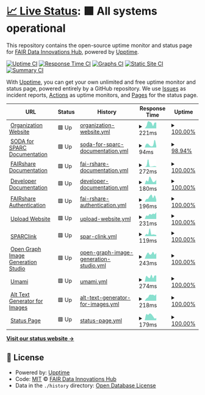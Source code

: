 # [📈 Live Status](https://status.fairdataihub.org): <!--live status--> **🟩 All systems operational**

This repository contains the open-source uptime monitor and status page for [FAIR Data Innovations Hub](https://fairdataihub.org), powered by [Upptime](https://github.com/upptime/upptime).

[![Uptime CI](https://github.com/fairdataihub/uptime/workflows/Uptime%20CI/badge.svg)](https://github.com/fairdataihub/uptime/actions?query=workflow%3A%22Uptime+CI%22)
[![Response Time CI](https://github.com/fairdataihub/uptime/workflows/Response%20Time%20CI/badge.svg)](https://github.com/fairdataihub/uptime/actions?query=workflow%3A%22Response+Time+CI%22)
[![Graphs CI](https://github.com/fairdataihub/uptime/workflows/Graphs%20CI/badge.svg)](https://github.com/fairdataihub/uptime/actions?query=workflow%3A%22Graphs+CI%22)
[![Static Site CI](https://github.com/fairdataihub/uptime/workflows/Static%20Site%20CI/badge.svg)](https://github.com/fairdataihub/uptime/actions?query=workflow%3A%22Static+Site+CI%22)
[![Summary CI](https://github.com/fairdataihub/uptime/workflows/Summary%20CI/badge.svg)](https://github.com/fairdataihub/uptime/actions?query=workflow%3A%22Summary+CI%22)

With [Upptime](https://upptime.js.org), you can get your own unlimited and free uptime monitor and status page, powered entirely by a GitHub repository. We use [Issues](https://github.com/fairdataihub/uptime/issues) as incident reports, [Actions](https://github.com/fairdataihub/uptime/actions) as uptime monitors, and [Pages](https://status.fairdataihub.org) for the status page.

<!--start: status pages-->
<!-- This summary is generated by Upptime (https://github.com/upptime/upptime) -->
<!-- Do not edit this manually, your changes will be overwritten -->
<!-- prettier-ignore -->
| URL | Status | History | Response Time | Uptime |
| --- | ------ | ------- | ------------- | ------ |
| <img alt="" src="https://icons.duckduckgo.com/ip3/fairdataihub.org.ico" height="13"> [Organization Website](https://fairdataihub.org) | 🟩 Up | [organization-website.yml](https://github.com/fairdataihub/uptime/commits/HEAD/history/organization-website.yml) | <details><summary><img alt="Response time graph" src="./graphs/organization-website/response-time-week.png" height="20"> 221ms</summary><br><a href="https://status.fairdataihub.org/history/organization-website"><img alt="Response time 193" src="https://img.shields.io/endpoint?url=https%3A%2F%2Fraw.githubusercontent.com%2Ffairdataihub%2Fuptime%2FHEAD%2Fapi%2Forganization-website%2Fresponse-time.json"></a><br><a href="https://status.fairdataihub.org/history/organization-website"><img alt="24-hour response time 258" src="https://img.shields.io/endpoint?url=https%3A%2F%2Fraw.githubusercontent.com%2Ffairdataihub%2Fuptime%2FHEAD%2Fapi%2Forganization-website%2Fresponse-time-day.json"></a><br><a href="https://status.fairdataihub.org/history/organization-website"><img alt="7-day response time 221" src="https://img.shields.io/endpoint?url=https%3A%2F%2Fraw.githubusercontent.com%2Ffairdataihub%2Fuptime%2FHEAD%2Fapi%2Forganization-website%2Fresponse-time-week.json"></a><br><a href="https://status.fairdataihub.org/history/organization-website"><img alt="30-day response time 192" src="https://img.shields.io/endpoint?url=https%3A%2F%2Fraw.githubusercontent.com%2Ffairdataihub%2Fuptime%2FHEAD%2Fapi%2Forganization-website%2Fresponse-time-month.json"></a><br><a href="https://status.fairdataihub.org/history/organization-website"><img alt="1-year response time 193" src="https://img.shields.io/endpoint?url=https%3A%2F%2Fraw.githubusercontent.com%2Ffairdataihub%2Fuptime%2FHEAD%2Fapi%2Forganization-website%2Fresponse-time-year.json"></a></details> | <details><summary><a href="https://status.fairdataihub.org/history/organization-website">100.00%</a></summary><a href="https://status.fairdataihub.org/history/organization-website"><img alt="All-time uptime 100.00%" src="https://img.shields.io/endpoint?url=https%3A%2F%2Fraw.githubusercontent.com%2Ffairdataihub%2Fuptime%2FHEAD%2Fapi%2Forganization-website%2Fuptime.json"></a><br><a href="https://status.fairdataihub.org/history/organization-website"><img alt="24-hour uptime 100.00%" src="https://img.shields.io/endpoint?url=https%3A%2F%2Fraw.githubusercontent.com%2Ffairdataihub%2Fuptime%2FHEAD%2Fapi%2Forganization-website%2Fuptime-day.json"></a><br><a href="https://status.fairdataihub.org/history/organization-website"><img alt="7-day uptime 100.00%" src="https://img.shields.io/endpoint?url=https%3A%2F%2Fraw.githubusercontent.com%2Ffairdataihub%2Fuptime%2FHEAD%2Fapi%2Forganization-website%2Fuptime-week.json"></a><br><a href="https://status.fairdataihub.org/history/organization-website"><img alt="30-day uptime 100.00%" src="https://img.shields.io/endpoint?url=https%3A%2F%2Fraw.githubusercontent.com%2Ffairdataihub%2Fuptime%2FHEAD%2Fapi%2Forganization-website%2Fuptime-month.json"></a><br><a href="https://status.fairdataihub.org/history/organization-website"><img alt="1-year uptime 100.00%" src="https://img.shields.io/endpoint?url=https%3A%2F%2Fraw.githubusercontent.com%2Ffairdataihub%2Fuptime%2FHEAD%2Fapi%2Forganization-website%2Fuptime-year.json"></a></details>
| <img alt="" src="https://icons.duckduckgo.com/ip3/docs.sodaforsparc.io.ico" height="13"> [SODA for SPARC Documentation](https://docs.sodaforsparc.io) | 🟩 Up | [soda-for-sparc-documentation.yml](https://github.com/fairdataihub/uptime/commits/HEAD/history/soda-for-sparc-documentation.yml) | <details><summary><img alt="Response time graph" src="./graphs/soda-for-sparc-documentation/response-time-week.png" height="20"> 94ms</summary><br><a href="https://status.fairdataihub.org/history/soda-for-sparc-documentation"><img alt="Response time 149" src="https://img.shields.io/endpoint?url=https%3A%2F%2Fraw.githubusercontent.com%2Ffairdataihub%2Fuptime%2FHEAD%2Fapi%2Fsoda-for-sparc-documentation%2Fresponse-time.json"></a><br><a href="https://status.fairdataihub.org/history/soda-for-sparc-documentation"><img alt="24-hour response time 212" src="https://img.shields.io/endpoint?url=https%3A%2F%2Fraw.githubusercontent.com%2Ffairdataihub%2Fuptime%2FHEAD%2Fapi%2Fsoda-for-sparc-documentation%2Fresponse-time-day.json"></a><br><a href="https://status.fairdataihub.org/history/soda-for-sparc-documentation"><img alt="7-day response time 94" src="https://img.shields.io/endpoint?url=https%3A%2F%2Fraw.githubusercontent.com%2Ffairdataihub%2Fuptime%2FHEAD%2Fapi%2Fsoda-for-sparc-documentation%2Fresponse-time-week.json"></a><br><a href="https://status.fairdataihub.org/history/soda-for-sparc-documentation"><img alt="30-day response time 151" src="https://img.shields.io/endpoint?url=https%3A%2F%2Fraw.githubusercontent.com%2Ffairdataihub%2Fuptime%2FHEAD%2Fapi%2Fsoda-for-sparc-documentation%2Fresponse-time-month.json"></a><br><a href="https://status.fairdataihub.org/history/soda-for-sparc-documentation"><img alt="1-year response time 149" src="https://img.shields.io/endpoint?url=https%3A%2F%2Fraw.githubusercontent.com%2Ffairdataihub%2Fuptime%2FHEAD%2Fapi%2Fsoda-for-sparc-documentation%2Fresponse-time-year.json"></a></details> | <details><summary><a href="https://status.fairdataihub.org/history/soda-for-sparc-documentation">98.94%</a></summary><a href="https://status.fairdataihub.org/history/soda-for-sparc-documentation"><img alt="All-time uptime 99.78%" src="https://img.shields.io/endpoint?url=https%3A%2F%2Fraw.githubusercontent.com%2Ffairdataihub%2Fuptime%2FHEAD%2Fapi%2Fsoda-for-sparc-documentation%2Fuptime.json"></a><br><a href="https://status.fairdataihub.org/history/soda-for-sparc-documentation"><img alt="24-hour uptime 100.00%" src="https://img.shields.io/endpoint?url=https%3A%2F%2Fraw.githubusercontent.com%2Ffairdataihub%2Fuptime%2FHEAD%2Fapi%2Fsoda-for-sparc-documentation%2Fuptime-day.json"></a><br><a href="https://status.fairdataihub.org/history/soda-for-sparc-documentation"><img alt="7-day uptime 98.94%" src="https://img.shields.io/endpoint?url=https%3A%2F%2Fraw.githubusercontent.com%2Ffairdataihub%2Fuptime%2FHEAD%2Fapi%2Fsoda-for-sparc-documentation%2Fuptime-week.json"></a><br><a href="https://status.fairdataihub.org/history/soda-for-sparc-documentation"><img alt="30-day uptime 99.31%" src="https://img.shields.io/endpoint?url=https%3A%2F%2Fraw.githubusercontent.com%2Ffairdataihub%2Fuptime%2FHEAD%2Fapi%2Fsoda-for-sparc-documentation%2Fuptime-month.json"></a><br><a href="https://status.fairdataihub.org/history/soda-for-sparc-documentation"><img alt="1-year uptime 99.78%" src="https://img.shields.io/endpoint?url=https%3A%2F%2Fraw.githubusercontent.com%2Ffairdataihub%2Fuptime%2FHEAD%2Fapi%2Fsoda-for-sparc-documentation%2Fuptime-year.json"></a></details>
| <img alt="" src="https://icons.duckduckgo.com/ip3/docs.fairshareapp.io.ico" height="13"> [FAIRshare Documentation](https://docs.fairshareapp.io) | 🟩 Up | [fai-rshare-documentation.yml](https://github.com/fairdataihub/uptime/commits/HEAD/history/fai-rshare-documentation.yml) | <details><summary><img alt="Response time graph" src="./graphs/fai-rshare-documentation/response-time-week.png" height="20"> 272ms</summary><br><a href="https://status.fairdataihub.org/history/fai-rshare-documentation"><img alt="Response time 162" src="https://img.shields.io/endpoint?url=https%3A%2F%2Fraw.githubusercontent.com%2Ffairdataihub%2Fuptime%2FHEAD%2Fapi%2Ffai-rshare-documentation%2Fresponse-time.json"></a><br><a href="https://status.fairdataihub.org/history/fai-rshare-documentation"><img alt="24-hour response time 60" src="https://img.shields.io/endpoint?url=https%3A%2F%2Fraw.githubusercontent.com%2Ffairdataihub%2Fuptime%2FHEAD%2Fapi%2Ffai-rshare-documentation%2Fresponse-time-day.json"></a><br><a href="https://status.fairdataihub.org/history/fai-rshare-documentation"><img alt="7-day response time 272" src="https://img.shields.io/endpoint?url=https%3A%2F%2Fraw.githubusercontent.com%2Ffairdataihub%2Fuptime%2FHEAD%2Fapi%2Ffai-rshare-documentation%2Fresponse-time-week.json"></a><br><a href="https://status.fairdataihub.org/history/fai-rshare-documentation"><img alt="30-day response time 189" src="https://img.shields.io/endpoint?url=https%3A%2F%2Fraw.githubusercontent.com%2Ffairdataihub%2Fuptime%2FHEAD%2Fapi%2Ffai-rshare-documentation%2Fresponse-time-month.json"></a><br><a href="https://status.fairdataihub.org/history/fai-rshare-documentation"><img alt="1-year response time 162" src="https://img.shields.io/endpoint?url=https%3A%2F%2Fraw.githubusercontent.com%2Ffairdataihub%2Fuptime%2FHEAD%2Fapi%2Ffai-rshare-documentation%2Fresponse-time-year.json"></a></details> | <details><summary><a href="https://status.fairdataihub.org/history/fai-rshare-documentation">100.00%</a></summary><a href="https://status.fairdataihub.org/history/fai-rshare-documentation"><img alt="All-time uptime 100.00%" src="https://img.shields.io/endpoint?url=https%3A%2F%2Fraw.githubusercontent.com%2Ffairdataihub%2Fuptime%2FHEAD%2Fapi%2Ffai-rshare-documentation%2Fuptime.json"></a><br><a href="https://status.fairdataihub.org/history/fai-rshare-documentation"><img alt="24-hour uptime 100.00%" src="https://img.shields.io/endpoint?url=https%3A%2F%2Fraw.githubusercontent.com%2Ffairdataihub%2Fuptime%2FHEAD%2Fapi%2Ffai-rshare-documentation%2Fuptime-day.json"></a><br><a href="https://status.fairdataihub.org/history/fai-rshare-documentation"><img alt="7-day uptime 100.00%" src="https://img.shields.io/endpoint?url=https%3A%2F%2Fraw.githubusercontent.com%2Ffairdataihub%2Fuptime%2FHEAD%2Fapi%2Ffai-rshare-documentation%2Fuptime-week.json"></a><br><a href="https://status.fairdataihub.org/history/fai-rshare-documentation"><img alt="30-day uptime 100.00%" src="https://img.shields.io/endpoint?url=https%3A%2F%2Fraw.githubusercontent.com%2Ffairdataihub%2Fuptime%2FHEAD%2Fapi%2Ffai-rshare-documentation%2Fuptime-month.json"></a><br><a href="https://status.fairdataihub.org/history/fai-rshare-documentation"><img alt="1-year uptime 100.00%" src="https://img.shields.io/endpoint?url=https%3A%2F%2Fraw.githubusercontent.com%2Ffairdataihub%2Fuptime%2FHEAD%2Fapi%2Ffai-rshare-documentation%2Fuptime-year.json"></a></details>
| <img alt="" src="https://icons.duckduckgo.com/ip3/dev.fairdataihub.org.ico" height="13"> [Developer Documentation](https://dev.fairdataihub.org) | 🟩 Up | [developer-documentation.yml](https://github.com/fairdataihub/uptime/commits/HEAD/history/developer-documentation.yml) | <details><summary><img alt="Response time graph" src="./graphs/developer-documentation/response-time-week.png" height="20"> 180ms</summary><br><a href="https://status.fairdataihub.org/history/developer-documentation"><img alt="Response time 201" src="https://img.shields.io/endpoint?url=https%3A%2F%2Fraw.githubusercontent.com%2Ffairdataihub%2Fuptime%2FHEAD%2Fapi%2Fdeveloper-documentation%2Fresponse-time.json"></a><br><a href="https://status.fairdataihub.org/history/developer-documentation"><img alt="24-hour response time 159" src="https://img.shields.io/endpoint?url=https%3A%2F%2Fraw.githubusercontent.com%2Ffairdataihub%2Fuptime%2FHEAD%2Fapi%2Fdeveloper-documentation%2Fresponse-time-day.json"></a><br><a href="https://status.fairdataihub.org/history/developer-documentation"><img alt="7-day response time 180" src="https://img.shields.io/endpoint?url=https%3A%2F%2Fraw.githubusercontent.com%2Ffairdataihub%2Fuptime%2FHEAD%2Fapi%2Fdeveloper-documentation%2Fresponse-time-week.json"></a><br><a href="https://status.fairdataihub.org/history/developer-documentation"><img alt="30-day response time 175" src="https://img.shields.io/endpoint?url=https%3A%2F%2Fraw.githubusercontent.com%2Ffairdataihub%2Fuptime%2FHEAD%2Fapi%2Fdeveloper-documentation%2Fresponse-time-month.json"></a><br><a href="https://status.fairdataihub.org/history/developer-documentation"><img alt="1-year response time 201" src="https://img.shields.io/endpoint?url=https%3A%2F%2Fraw.githubusercontent.com%2Ffairdataihub%2Fuptime%2FHEAD%2Fapi%2Fdeveloper-documentation%2Fresponse-time-year.json"></a></details> | <details><summary><a href="https://status.fairdataihub.org/history/developer-documentation">100.00%</a></summary><a href="https://status.fairdataihub.org/history/developer-documentation"><img alt="All-time uptime 100.00%" src="https://img.shields.io/endpoint?url=https%3A%2F%2Fraw.githubusercontent.com%2Ffairdataihub%2Fuptime%2FHEAD%2Fapi%2Fdeveloper-documentation%2Fuptime.json"></a><br><a href="https://status.fairdataihub.org/history/developer-documentation"><img alt="24-hour uptime 100.00%" src="https://img.shields.io/endpoint?url=https%3A%2F%2Fraw.githubusercontent.com%2Ffairdataihub%2Fuptime%2FHEAD%2Fapi%2Fdeveloper-documentation%2Fuptime-day.json"></a><br><a href="https://status.fairdataihub.org/history/developer-documentation"><img alt="7-day uptime 100.00%" src="https://img.shields.io/endpoint?url=https%3A%2F%2Fraw.githubusercontent.com%2Ffairdataihub%2Fuptime%2FHEAD%2Fapi%2Fdeveloper-documentation%2Fuptime-week.json"></a><br><a href="https://status.fairdataihub.org/history/developer-documentation"><img alt="30-day uptime 100.00%" src="https://img.shields.io/endpoint?url=https%3A%2F%2Fraw.githubusercontent.com%2Ffairdataihub%2Fuptime%2FHEAD%2Fapi%2Fdeveloper-documentation%2Fuptime-month.json"></a><br><a href="https://status.fairdataihub.org/history/developer-documentation"><img alt="1-year uptime 100.00%" src="https://img.shields.io/endpoint?url=https%3A%2F%2Fraw.githubusercontent.com%2Ffairdataihub%2Fuptime%2FHEAD%2Fapi%2Fdeveloper-documentation%2Fuptime-year.json"></a></details>
| <img alt="" src="https://icons.duckduckgo.com/ip3/auth.fairshareapp.io.ico" height="13"> [FAIRshare Authentication](https://auth.fairshareapp.io) | 🟩 Up | [fai-rshare-authentication.yml](https://github.com/fairdataihub/uptime/commits/HEAD/history/fai-rshare-authentication.yml) | <details><summary><img alt="Response time graph" src="./graphs/fai-rshare-authentication/response-time-week.png" height="20"> 196ms</summary><br><a href="https://status.fairdataihub.org/history/fai-rshare-authentication"><img alt="Response time 175" src="https://img.shields.io/endpoint?url=https%3A%2F%2Fraw.githubusercontent.com%2Ffairdataihub%2Fuptime%2FHEAD%2Fapi%2Ffai-rshare-authentication%2Fresponse-time.json"></a><br><a href="https://status.fairdataihub.org/history/fai-rshare-authentication"><img alt="24-hour response time 109" src="https://img.shields.io/endpoint?url=https%3A%2F%2Fraw.githubusercontent.com%2Ffairdataihub%2Fuptime%2FHEAD%2Fapi%2Ffai-rshare-authentication%2Fresponse-time-day.json"></a><br><a href="https://status.fairdataihub.org/history/fai-rshare-authentication"><img alt="7-day response time 196" src="https://img.shields.io/endpoint?url=https%3A%2F%2Fraw.githubusercontent.com%2Ffairdataihub%2Fuptime%2FHEAD%2Fapi%2Ffai-rshare-authentication%2Fresponse-time-week.json"></a><br><a href="https://status.fairdataihub.org/history/fai-rshare-authentication"><img alt="30-day response time 156" src="https://img.shields.io/endpoint?url=https%3A%2F%2Fraw.githubusercontent.com%2Ffairdataihub%2Fuptime%2FHEAD%2Fapi%2Ffai-rshare-authentication%2Fresponse-time-month.json"></a><br><a href="https://status.fairdataihub.org/history/fai-rshare-authentication"><img alt="1-year response time 175" src="https://img.shields.io/endpoint?url=https%3A%2F%2Fraw.githubusercontent.com%2Ffairdataihub%2Fuptime%2FHEAD%2Fapi%2Ffai-rshare-authentication%2Fresponse-time-year.json"></a></details> | <details><summary><a href="https://status.fairdataihub.org/history/fai-rshare-authentication">100.00%</a></summary><a href="https://status.fairdataihub.org/history/fai-rshare-authentication"><img alt="All-time uptime 100.00%" src="https://img.shields.io/endpoint?url=https%3A%2F%2Fraw.githubusercontent.com%2Ffairdataihub%2Fuptime%2FHEAD%2Fapi%2Ffai-rshare-authentication%2Fuptime.json"></a><br><a href="https://status.fairdataihub.org/history/fai-rshare-authentication"><img alt="24-hour uptime 100.00%" src="https://img.shields.io/endpoint?url=https%3A%2F%2Fraw.githubusercontent.com%2Ffairdataihub%2Fuptime%2FHEAD%2Fapi%2Ffai-rshare-authentication%2Fuptime-day.json"></a><br><a href="https://status.fairdataihub.org/history/fai-rshare-authentication"><img alt="7-day uptime 100.00%" src="https://img.shields.io/endpoint?url=https%3A%2F%2Fraw.githubusercontent.com%2Ffairdataihub%2Fuptime%2FHEAD%2Fapi%2Ffai-rshare-authentication%2Fuptime-week.json"></a><br><a href="https://status.fairdataihub.org/history/fai-rshare-authentication"><img alt="30-day uptime 100.00%" src="https://img.shields.io/endpoint?url=https%3A%2F%2Fraw.githubusercontent.com%2Ffairdataihub%2Fuptime%2FHEAD%2Fapi%2Ffai-rshare-authentication%2Fuptime-month.json"></a><br><a href="https://status.fairdataihub.org/history/fai-rshare-authentication"><img alt="1-year uptime 100.00%" src="https://img.shields.io/endpoint?url=https%3A%2F%2Fraw.githubusercontent.com%2Ffairdataihub%2Fuptime%2FHEAD%2Fapi%2Ffai-rshare-authentication%2Fuptime-year.json"></a></details>
| <img alt="" src="https://icons.duckduckgo.com/ip3/upload.fairdataihub.org.ico" height="13"> [Upload Website](https://upload.fairdataihub.org) | 🟩 Up | [upload-website.yml](https://github.com/fairdataihub/uptime/commits/HEAD/history/upload-website.yml) | <details><summary><img alt="Response time graph" src="./graphs/upload-website/response-time-week.png" height="20"> 231ms</summary><br><a href="https://status.fairdataihub.org/history/upload-website"><img alt="Response time 182" src="https://img.shields.io/endpoint?url=https%3A%2F%2Fraw.githubusercontent.com%2Ffairdataihub%2Fuptime%2FHEAD%2Fapi%2Fupload-website%2Fresponse-time.json"></a><br><a href="https://status.fairdataihub.org/history/upload-website"><img alt="24-hour response time 296" src="https://img.shields.io/endpoint?url=https%3A%2F%2Fraw.githubusercontent.com%2Ffairdataihub%2Fuptime%2FHEAD%2Fapi%2Fupload-website%2Fresponse-time-day.json"></a><br><a href="https://status.fairdataihub.org/history/upload-website"><img alt="7-day response time 231" src="https://img.shields.io/endpoint?url=https%3A%2F%2Fraw.githubusercontent.com%2Ffairdataihub%2Fuptime%2FHEAD%2Fapi%2Fupload-website%2Fresponse-time-week.json"></a><br><a href="https://status.fairdataihub.org/history/upload-website"><img alt="30-day response time 183" src="https://img.shields.io/endpoint?url=https%3A%2F%2Fraw.githubusercontent.com%2Ffairdataihub%2Fuptime%2FHEAD%2Fapi%2Fupload-website%2Fresponse-time-month.json"></a><br><a href="https://status.fairdataihub.org/history/upload-website"><img alt="1-year response time 182" src="https://img.shields.io/endpoint?url=https%3A%2F%2Fraw.githubusercontent.com%2Ffairdataihub%2Fuptime%2FHEAD%2Fapi%2Fupload-website%2Fresponse-time-year.json"></a></details> | <details><summary><a href="https://status.fairdataihub.org/history/upload-website">100.00%</a></summary><a href="https://status.fairdataihub.org/history/upload-website"><img alt="All-time uptime 100.00%" src="https://img.shields.io/endpoint?url=https%3A%2F%2Fraw.githubusercontent.com%2Ffairdataihub%2Fuptime%2FHEAD%2Fapi%2Fupload-website%2Fuptime.json"></a><br><a href="https://status.fairdataihub.org/history/upload-website"><img alt="24-hour uptime 100.00%" src="https://img.shields.io/endpoint?url=https%3A%2F%2Fraw.githubusercontent.com%2Ffairdataihub%2Fuptime%2FHEAD%2Fapi%2Fupload-website%2Fuptime-day.json"></a><br><a href="https://status.fairdataihub.org/history/upload-website"><img alt="7-day uptime 100.00%" src="https://img.shields.io/endpoint?url=https%3A%2F%2Fraw.githubusercontent.com%2Ffairdataihub%2Fuptime%2FHEAD%2Fapi%2Fupload-website%2Fuptime-week.json"></a><br><a href="https://status.fairdataihub.org/history/upload-website"><img alt="30-day uptime 100.00%" src="https://img.shields.io/endpoint?url=https%3A%2F%2Fraw.githubusercontent.com%2Ffairdataihub%2Fuptime%2FHEAD%2Fapi%2Fupload-website%2Fuptime-month.json"></a><br><a href="https://status.fairdataihub.org/history/upload-website"><img alt="1-year uptime 100.00%" src="https://img.shields.io/endpoint?url=https%3A%2F%2Fraw.githubusercontent.com%2Ffairdataihub%2Fuptime%2FHEAD%2Fapi%2Fupload-website%2Fuptime-year.json"></a></details>
| <img alt="" src="https://icons.duckduckgo.com/ip3/sparclink.vercel.app.ico" height="13"> [SPARClink](https://sparclink.vercel.app) | 🟩 Up | [spar-clink.yml](https://github.com/fairdataihub/uptime/commits/HEAD/history/spar-clink.yml) | <details><summary><img alt="Response time graph" src="./graphs/spar-clink/response-time-week.png" height="20"> 119ms</summary><br><a href="https://status.fairdataihub.org/history/spar-clink"><img alt="Response time 122" src="https://img.shields.io/endpoint?url=https%3A%2F%2Fraw.githubusercontent.com%2Ffairdataihub%2Fuptime%2FHEAD%2Fapi%2Fspar-clink%2Fresponse-time.json"></a><br><a href="https://status.fairdataihub.org/history/spar-clink"><img alt="24-hour response time 54" src="https://img.shields.io/endpoint?url=https%3A%2F%2Fraw.githubusercontent.com%2Ffairdataihub%2Fuptime%2FHEAD%2Fapi%2Fspar-clink%2Fresponse-time-day.json"></a><br><a href="https://status.fairdataihub.org/history/spar-clink"><img alt="7-day response time 119" src="https://img.shields.io/endpoint?url=https%3A%2F%2Fraw.githubusercontent.com%2Ffairdataihub%2Fuptime%2FHEAD%2Fapi%2Fspar-clink%2Fresponse-time-week.json"></a><br><a href="https://status.fairdataihub.org/history/spar-clink"><img alt="30-day response time 114" src="https://img.shields.io/endpoint?url=https%3A%2F%2Fraw.githubusercontent.com%2Ffairdataihub%2Fuptime%2FHEAD%2Fapi%2Fspar-clink%2Fresponse-time-month.json"></a><br><a href="https://status.fairdataihub.org/history/spar-clink"><img alt="1-year response time 122" src="https://img.shields.io/endpoint?url=https%3A%2F%2Fraw.githubusercontent.com%2Ffairdataihub%2Fuptime%2FHEAD%2Fapi%2Fspar-clink%2Fresponse-time-year.json"></a></details> | <details><summary><a href="https://status.fairdataihub.org/history/spar-clink">100.00%</a></summary><a href="https://status.fairdataihub.org/history/spar-clink"><img alt="All-time uptime 100.00%" src="https://img.shields.io/endpoint?url=https%3A%2F%2Fraw.githubusercontent.com%2Ffairdataihub%2Fuptime%2FHEAD%2Fapi%2Fspar-clink%2Fuptime.json"></a><br><a href="https://status.fairdataihub.org/history/spar-clink"><img alt="24-hour uptime 100.00%" src="https://img.shields.io/endpoint?url=https%3A%2F%2Fraw.githubusercontent.com%2Ffairdataihub%2Fuptime%2FHEAD%2Fapi%2Fspar-clink%2Fuptime-day.json"></a><br><a href="https://status.fairdataihub.org/history/spar-clink"><img alt="7-day uptime 100.00%" src="https://img.shields.io/endpoint?url=https%3A%2F%2Fraw.githubusercontent.com%2Ffairdataihub%2Fuptime%2FHEAD%2Fapi%2Fspar-clink%2Fuptime-week.json"></a><br><a href="https://status.fairdataihub.org/history/spar-clink"><img alt="30-day uptime 100.00%" src="https://img.shields.io/endpoint?url=https%3A%2F%2Fraw.githubusercontent.com%2Ffairdataihub%2Fuptime%2FHEAD%2Fapi%2Fspar-clink%2Fuptime-month.json"></a><br><a href="https://status.fairdataihub.org/history/spar-clink"><img alt="1-year uptime 100.00%" src="https://img.shields.io/endpoint?url=https%3A%2F%2Fraw.githubusercontent.com%2Ffairdataihub%2Fuptime%2FHEAD%2Fapi%2Fspar-clink%2Fuptime-year.json"></a></details>
| <img alt="" src="https://icons.duckduckgo.com/ip3/og.fairdataihub.org.ico" height="13"> [Open Graph Image Generation Studio](https://og.fairdataihub.org) | 🟩 Up | [open-graph-image-generation-studio.yml](https://github.com/fairdataihub/uptime/commits/HEAD/history/open-graph-image-generation-studio.yml) | <details><summary><img alt="Response time graph" src="./graphs/open-graph-image-generation-studio/response-time-week.png" height="20"> 243ms</summary><br><a href="https://status.fairdataihub.org/history/open-graph-image-generation-studio"><img alt="Response time 198" src="https://img.shields.io/endpoint?url=https%3A%2F%2Fraw.githubusercontent.com%2Ffairdataihub%2Fuptime%2FHEAD%2Fapi%2Fopen-graph-image-generation-studio%2Fresponse-time.json"></a><br><a href="https://status.fairdataihub.org/history/open-graph-image-generation-studio"><img alt="24-hour response time 76" src="https://img.shields.io/endpoint?url=https%3A%2F%2Fraw.githubusercontent.com%2Ffairdataihub%2Fuptime%2FHEAD%2Fapi%2Fopen-graph-image-generation-studio%2Fresponse-time-day.json"></a><br><a href="https://status.fairdataihub.org/history/open-graph-image-generation-studio"><img alt="7-day response time 243" src="https://img.shields.io/endpoint?url=https%3A%2F%2Fraw.githubusercontent.com%2Ffairdataihub%2Fuptime%2FHEAD%2Fapi%2Fopen-graph-image-generation-studio%2Fresponse-time-week.json"></a><br><a href="https://status.fairdataihub.org/history/open-graph-image-generation-studio"><img alt="30-day response time 183" src="https://img.shields.io/endpoint?url=https%3A%2F%2Fraw.githubusercontent.com%2Ffairdataihub%2Fuptime%2FHEAD%2Fapi%2Fopen-graph-image-generation-studio%2Fresponse-time-month.json"></a><br><a href="https://status.fairdataihub.org/history/open-graph-image-generation-studio"><img alt="1-year response time 198" src="https://img.shields.io/endpoint?url=https%3A%2F%2Fraw.githubusercontent.com%2Ffairdataihub%2Fuptime%2FHEAD%2Fapi%2Fopen-graph-image-generation-studio%2Fresponse-time-year.json"></a></details> | <details><summary><a href="https://status.fairdataihub.org/history/open-graph-image-generation-studio">100.00%</a></summary><a href="https://status.fairdataihub.org/history/open-graph-image-generation-studio"><img alt="All-time uptime 100.00%" src="https://img.shields.io/endpoint?url=https%3A%2F%2Fraw.githubusercontent.com%2Ffairdataihub%2Fuptime%2FHEAD%2Fapi%2Fopen-graph-image-generation-studio%2Fuptime.json"></a><br><a href="https://status.fairdataihub.org/history/open-graph-image-generation-studio"><img alt="24-hour uptime 100.00%" src="https://img.shields.io/endpoint?url=https%3A%2F%2Fraw.githubusercontent.com%2Ffairdataihub%2Fuptime%2FHEAD%2Fapi%2Fopen-graph-image-generation-studio%2Fuptime-day.json"></a><br><a href="https://status.fairdataihub.org/history/open-graph-image-generation-studio"><img alt="7-day uptime 100.00%" src="https://img.shields.io/endpoint?url=https%3A%2F%2Fraw.githubusercontent.com%2Ffairdataihub%2Fuptime%2FHEAD%2Fapi%2Fopen-graph-image-generation-studio%2Fuptime-week.json"></a><br><a href="https://status.fairdataihub.org/history/open-graph-image-generation-studio"><img alt="30-day uptime 100.00%" src="https://img.shields.io/endpoint?url=https%3A%2F%2Fraw.githubusercontent.com%2Ffairdataihub%2Fuptime%2FHEAD%2Fapi%2Fopen-graph-image-generation-studio%2Fuptime-month.json"></a><br><a href="https://status.fairdataihub.org/history/open-graph-image-generation-studio"><img alt="1-year uptime 100.00%" src="https://img.shields.io/endpoint?url=https%3A%2F%2Fraw.githubusercontent.com%2Ffairdataihub%2Fuptime%2FHEAD%2Fapi%2Fopen-graph-image-generation-studio%2Fuptime-year.json"></a></details>
| <img alt="" src="https://icons.duckduckgo.com/ip3/umami.fairdataihub.org.ico" height="13"> [Umami](https://umami.fairdataihub.org) | 🟩 Up | [umami.yml](https://github.com/fairdataihub/uptime/commits/HEAD/history/umami.yml) | <details><summary><img alt="Response time graph" src="./graphs/umami/response-time-week.png" height="20"> 274ms</summary><br><a href="https://status.fairdataihub.org/history/umami"><img alt="Response time 342" src="https://img.shields.io/endpoint?url=https%3A%2F%2Fraw.githubusercontent.com%2Ffairdataihub%2Fuptime%2FHEAD%2Fapi%2Fumami%2Fresponse-time.json"></a><br><a href="https://status.fairdataihub.org/history/umami"><img alt="24-hour response time 374" src="https://img.shields.io/endpoint?url=https%3A%2F%2Fraw.githubusercontent.com%2Ffairdataihub%2Fuptime%2FHEAD%2Fapi%2Fumami%2Fresponse-time-day.json"></a><br><a href="https://status.fairdataihub.org/history/umami"><img alt="7-day response time 274" src="https://img.shields.io/endpoint?url=https%3A%2F%2Fraw.githubusercontent.com%2Ffairdataihub%2Fuptime%2FHEAD%2Fapi%2Fumami%2Fresponse-time-week.json"></a><br><a href="https://status.fairdataihub.org/history/umami"><img alt="30-day response time 305" src="https://img.shields.io/endpoint?url=https%3A%2F%2Fraw.githubusercontent.com%2Ffairdataihub%2Fuptime%2FHEAD%2Fapi%2Fumami%2Fresponse-time-month.json"></a><br><a href="https://status.fairdataihub.org/history/umami"><img alt="1-year response time 342" src="https://img.shields.io/endpoint?url=https%3A%2F%2Fraw.githubusercontent.com%2Ffairdataihub%2Fuptime%2FHEAD%2Fapi%2Fumami%2Fresponse-time-year.json"></a></details> | <details><summary><a href="https://status.fairdataihub.org/history/umami">100.00%</a></summary><a href="https://status.fairdataihub.org/history/umami"><img alt="All-time uptime 100.00%" src="https://img.shields.io/endpoint?url=https%3A%2F%2Fraw.githubusercontent.com%2Ffairdataihub%2Fuptime%2FHEAD%2Fapi%2Fumami%2Fuptime.json"></a><br><a href="https://status.fairdataihub.org/history/umami"><img alt="24-hour uptime 100.00%" src="https://img.shields.io/endpoint?url=https%3A%2F%2Fraw.githubusercontent.com%2Ffairdataihub%2Fuptime%2FHEAD%2Fapi%2Fumami%2Fuptime-day.json"></a><br><a href="https://status.fairdataihub.org/history/umami"><img alt="7-day uptime 100.00%" src="https://img.shields.io/endpoint?url=https%3A%2F%2Fraw.githubusercontent.com%2Ffairdataihub%2Fuptime%2FHEAD%2Fapi%2Fumami%2Fuptime-week.json"></a><br><a href="https://status.fairdataihub.org/history/umami"><img alt="30-day uptime 99.99%" src="https://img.shields.io/endpoint?url=https%3A%2F%2Fraw.githubusercontent.com%2Ffairdataihub%2Fuptime%2FHEAD%2Fapi%2Fumami%2Fuptime-month.json"></a><br><a href="https://status.fairdataihub.org/history/umami"><img alt="1-year uptime 100.00%" src="https://img.shields.io/endpoint?url=https%3A%2F%2Fraw.githubusercontent.com%2Ffairdataihub%2Fuptime%2FHEAD%2Fapi%2Fumami%2Fuptime-year.json"></a></details>
| <img alt="" src="https://icons.duckduckgo.com/ip3/alt.fairdataihub.org.ico" height="13"> [Alt Text Generator for Images](https://alt.fairdataihub.org) | 🟩 Up | [alt-text-generator-for-images.yml](https://github.com/fairdataihub/uptime/commits/HEAD/history/alt-text-generator-for-images.yml) | <details><summary><img alt="Response time graph" src="./graphs/alt-text-generator-for-images/response-time-week.png" height="20"> 218ms</summary><br><a href="https://status.fairdataihub.org/history/alt-text-generator-for-images"><img alt="Response time 223" src="https://img.shields.io/endpoint?url=https%3A%2F%2Fraw.githubusercontent.com%2Ffairdataihub%2Fuptime%2FHEAD%2Fapi%2Falt-text-generator-for-images%2Fresponse-time.json"></a><br><a href="https://status.fairdataihub.org/history/alt-text-generator-for-images"><img alt="24-hour response time 244" src="https://img.shields.io/endpoint?url=https%3A%2F%2Fraw.githubusercontent.com%2Ffairdataihub%2Fuptime%2FHEAD%2Fapi%2Falt-text-generator-for-images%2Fresponse-time-day.json"></a><br><a href="https://status.fairdataihub.org/history/alt-text-generator-for-images"><img alt="7-day response time 218" src="https://img.shields.io/endpoint?url=https%3A%2F%2Fraw.githubusercontent.com%2Ffairdataihub%2Fuptime%2FHEAD%2Fapi%2Falt-text-generator-for-images%2Fresponse-time-week.json"></a><br><a href="https://status.fairdataihub.org/history/alt-text-generator-for-images"><img alt="30-day response time 149" src="https://img.shields.io/endpoint?url=https%3A%2F%2Fraw.githubusercontent.com%2Ffairdataihub%2Fuptime%2FHEAD%2Fapi%2Falt-text-generator-for-images%2Fresponse-time-month.json"></a><br><a href="https://status.fairdataihub.org/history/alt-text-generator-for-images"><img alt="1-year response time 223" src="https://img.shields.io/endpoint?url=https%3A%2F%2Fraw.githubusercontent.com%2Ffairdataihub%2Fuptime%2FHEAD%2Fapi%2Falt-text-generator-for-images%2Fresponse-time-year.json"></a></details> | <details><summary><a href="https://status.fairdataihub.org/history/alt-text-generator-for-images">100.00%</a></summary><a href="https://status.fairdataihub.org/history/alt-text-generator-for-images"><img alt="All-time uptime 100.00%" src="https://img.shields.io/endpoint?url=https%3A%2F%2Fraw.githubusercontent.com%2Ffairdataihub%2Fuptime%2FHEAD%2Fapi%2Falt-text-generator-for-images%2Fuptime.json"></a><br><a href="https://status.fairdataihub.org/history/alt-text-generator-for-images"><img alt="24-hour uptime 100.00%" src="https://img.shields.io/endpoint?url=https%3A%2F%2Fraw.githubusercontent.com%2Ffairdataihub%2Fuptime%2FHEAD%2Fapi%2Falt-text-generator-for-images%2Fuptime-day.json"></a><br><a href="https://status.fairdataihub.org/history/alt-text-generator-for-images"><img alt="7-day uptime 100.00%" src="https://img.shields.io/endpoint?url=https%3A%2F%2Fraw.githubusercontent.com%2Ffairdataihub%2Fuptime%2FHEAD%2Fapi%2Falt-text-generator-for-images%2Fuptime-week.json"></a><br><a href="https://status.fairdataihub.org/history/alt-text-generator-for-images"><img alt="30-day uptime 100.00%" src="https://img.shields.io/endpoint?url=https%3A%2F%2Fraw.githubusercontent.com%2Ffairdataihub%2Fuptime%2FHEAD%2Fapi%2Falt-text-generator-for-images%2Fuptime-month.json"></a><br><a href="https://status.fairdataihub.org/history/alt-text-generator-for-images"><img alt="1-year uptime 100.00%" src="https://img.shields.io/endpoint?url=https%3A%2F%2Fraw.githubusercontent.com%2Ffairdataihub%2Fuptime%2FHEAD%2Fapi%2Falt-text-generator-for-images%2Fuptime-year.json"></a></details>
| <img alt="" src="https://icons.duckduckgo.com/ip3/status.fairdataihub.org.ico" height="13"> [Status Page](https://status.fairdataihub.org) | 🟩 Up | [status-page.yml](https://github.com/fairdataihub/uptime/commits/HEAD/history/status-page.yml) | <details><summary><img alt="Response time graph" src="./graphs/status-page/response-time-week.png" height="20"> 179ms</summary><br><a href="https://status.fairdataihub.org/history/status-page"><img alt="Response time 217" src="https://img.shields.io/endpoint?url=https%3A%2F%2Fraw.githubusercontent.com%2Ffairdataihub%2Fuptime%2FHEAD%2Fapi%2Fstatus-page%2Fresponse-time.json"></a><br><a href="https://status.fairdataihub.org/history/status-page"><img alt="24-hour response time 255" src="https://img.shields.io/endpoint?url=https%3A%2F%2Fraw.githubusercontent.com%2Ffairdataihub%2Fuptime%2FHEAD%2Fapi%2Fstatus-page%2Fresponse-time-day.json"></a><br><a href="https://status.fairdataihub.org/history/status-page"><img alt="7-day response time 179" src="https://img.shields.io/endpoint?url=https%3A%2F%2Fraw.githubusercontent.com%2Ffairdataihub%2Fuptime%2FHEAD%2Fapi%2Fstatus-page%2Fresponse-time-week.json"></a><br><a href="https://status.fairdataihub.org/history/status-page"><img alt="30-day response time 175" src="https://img.shields.io/endpoint?url=https%3A%2F%2Fraw.githubusercontent.com%2Ffairdataihub%2Fuptime%2FHEAD%2Fapi%2Fstatus-page%2Fresponse-time-month.json"></a><br><a href="https://status.fairdataihub.org/history/status-page"><img alt="1-year response time 217" src="https://img.shields.io/endpoint?url=https%3A%2F%2Fraw.githubusercontent.com%2Ffairdataihub%2Fuptime%2FHEAD%2Fapi%2Fstatus-page%2Fresponse-time-year.json"></a></details> | <details><summary><a href="https://status.fairdataihub.org/history/status-page">100.00%</a></summary><a href="https://status.fairdataihub.org/history/status-page"><img alt="All-time uptime 99.98%" src="https://img.shields.io/endpoint?url=https%3A%2F%2Fraw.githubusercontent.com%2Ffairdataihub%2Fuptime%2FHEAD%2Fapi%2Fstatus-page%2Fuptime.json"></a><br><a href="https://status.fairdataihub.org/history/status-page"><img alt="24-hour uptime 100.00%" src="https://img.shields.io/endpoint?url=https%3A%2F%2Fraw.githubusercontent.com%2Ffairdataihub%2Fuptime%2FHEAD%2Fapi%2Fstatus-page%2Fuptime-day.json"></a><br><a href="https://status.fairdataihub.org/history/status-page"><img alt="7-day uptime 100.00%" src="https://img.shields.io/endpoint?url=https%3A%2F%2Fraw.githubusercontent.com%2Ffairdataihub%2Fuptime%2FHEAD%2Fapi%2Fstatus-page%2Fuptime-week.json"></a><br><a href="https://status.fairdataihub.org/history/status-page"><img alt="30-day uptime 100.00%" src="https://img.shields.io/endpoint?url=https%3A%2F%2Fraw.githubusercontent.com%2Ffairdataihub%2Fuptime%2FHEAD%2Fapi%2Fstatus-page%2Fuptime-month.json"></a><br><a href="https://status.fairdataihub.org/history/status-page"><img alt="1-year uptime 99.98%" src="https://img.shields.io/endpoint?url=https%3A%2F%2Fraw.githubusercontent.com%2Ffairdataihub%2Fuptime%2FHEAD%2Fapi%2Fstatus-page%2Fuptime-year.json"></a></details>

<!--end: status pages-->

[**Visit our status website →**](https://status.fairdataihub.org)

## 📄 License

- Powered by: [Upptime](https://github.com/upptime/upptime)
- Code: [MIT](./LICENSE) © [FAIR Data Innovations Hub](https://fairdataihub.org)
- Data in the `./history` directory: [Open Database License](https://opendatacommons.org/licenses/odbl/1-0/)
